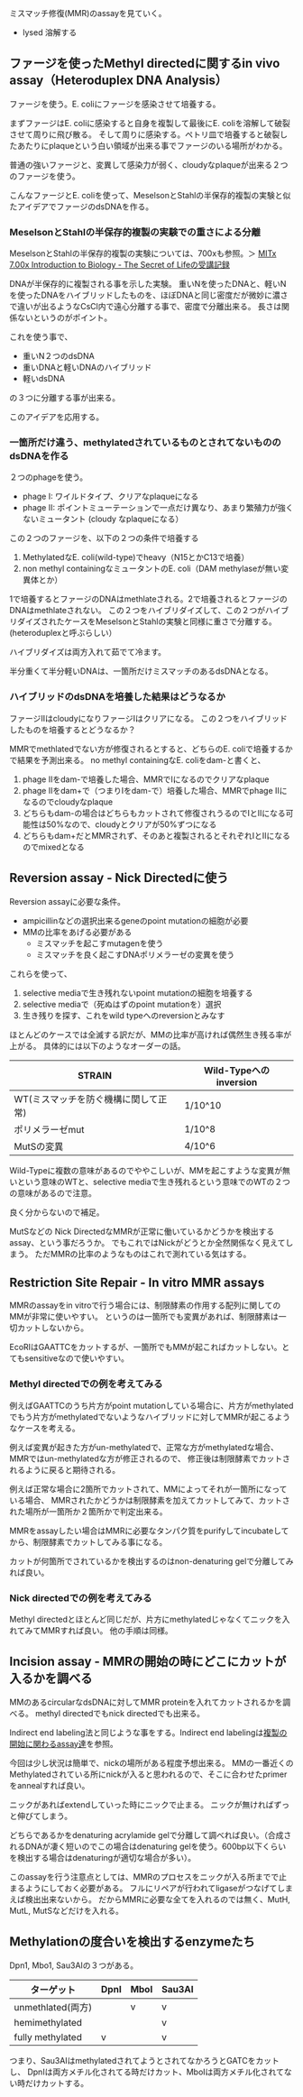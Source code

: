 ミスマッチ修復(MMR)のassayを見ていく。

- lysed 溶解する

## ファージを使ったMethyl directedに関するin vivo assay（Heteroduplex DNA Analysis）

ファージを使う。E. coliにファージを感染させて培養する。

まずファージはE. coliに感染すると自身を複製して最後にE. coliを溶解して破裂させて周りに飛び散る。
そして周りに感染する。ペトリ皿で培養すると破裂したあたりにplaqueという白い領域が出来る事でファージのいる場所がわかる。

普通の強いファージと、変異して感染力が弱く、cloudyなplaqueが出来る２つのファージを使う。

こんなファージとE. coliを使って、MeselsonとStahlの半保存的複製の実験と似たアイデアでファージのdsDNAを作る。

### MeselsonとStahlの半保存的複製の実験での重さによる分離

MeselsonとStahlの半保存的複製の実験については、700xも参照。＞ [MITx 7.00x Introduction to Biology - The Secret of Lifeの受講記録](https://karino2.github.io/2021/07/19/the_secret_of_life.html)

DNAが半保存的に複製される事を示した実験。
重いNを使ったDNAと、軽いNを使ったDNAをハイブリッドしたものを、ほぼDNAと同じ密度だが微妙に濃さで違いが出るようなCsCl内で遠心分離する事で、密度で分離出来る。
長さは関係ないというのがポイント。

これを使う事で、

- 重いN２つのdsDNA
- 重いDNAと軽いDNAのハイブリッド
- 軽いdsDNA

の３つに分離する事が出来る。

このアイデアを応用する。

### 一箇所だけ違う、methylatedされているものとされてないもののdsDNAを作る

２つのphageを使う。

- phage I: ワイルドタイプ、クリアなplaqueになる
- phage II: ポイントミューテーションで一点だけ異なり、あまり繁殖力が強くないミュータント (cloudy なplaqueになる）

この２つのファージを、以下の２つの条件で培養する

1. MethylatedなE. coli(wild-type)でheavy（N15とかC13で培養）
2. non methyl containingなミュータントのE. coli（DAM methylaseが無い変異体とか）

1で培養するとファージのDNAはmethlateされる。2で培養されるとファージのDNAはmethlateされない。
この２つをハイブリダイズして、この２つがハイブリダイズされたケースをMeselsonとStahlの実験と同様に重さで分離する。
(heteroduplexと呼ぶらしい）

ハイブリダイズは両方入れて茹でて冷ます。

半分重くて半分軽いDNAは、一箇所だけミスマッチのあるdsDNAとなる。

### ハイブリッドのdsDNAを培養した結果はどうなるか

ファージIIはcloudyになりファージIはクリアになる。
この２つをハイブリッドしたものを培養するとどうなるか？

MMRでmethlatedでない方が修復されるとすると、どちらのE. coliで培養するかで結果を予測出来る。
no methyl containingなE. coliをdam-と書くと、

1. phage IIをdam-で培養した場合、MMRでIになるのでクリアなplaque
2. phage IIをdam+で（つまりIをdam-で）培養した場合、MMRでphage IIになるのでcloudyなplaque
3. どちらもdam-の場合はどちらもカットされて修復されうるのでIとIIになる可能性は50%なので、cloudyとクリアが50%ずつになる
4. どちらもdam+だとMMRされず、そのあと複製されるとそれぞれIとIIになるのでmixedとなる

## Reversion assay - Nick Directedに使う

Reversion assayに必要な条件。

- ampicillinなどの選択出来るgeneのpoint mutationの細胞が必要
- MMの比率をあげる必要がある
   - ミスマッチを起こすmutagenを使う
   - ミスマッチを良く起こすDNAポリメラーゼの変異を使う

これらを使って、

1. selective mediaで生き残れないpoint mutationの細胞を培養する
2. selective mediaで（死ぬはずのpoint mutationを）選択
3. 生き残りを探す、これをwild typeへのreversionとみなす

ほとんどのケースでは全滅する訳だが、MMの比率が高ければ偶然生き残る率が上がる。
具体的には以下のようなオーダーの話。

| STRAIN | Wild-Typeへのinversion |
| ---- | ---- |
| WT(ミスマッチを防ぐ機構に関して正常) | 1/10^10 |
| ポリメラーゼmut | 1/10^8 |
| MutSの変異 | 4/10^6 |

Wild-Typeに複数の意味があるのでややこしいが、MMを起こすような変異が無いという意味のWTと、selective mediaで生き残れるという意味でのWTの２つの意味があるので注意。

良く分からないので補足。

MutSなどの Nick DirectedなMMRが正常に働いているかどうかを検出するassay、という事だろうか。
でもこれではNickがどうとか全然関係なく見えてしまう。
ただMMRの比率のようなものはこれで測れている気はする。

## Restriction Site Repair - In vitro MMR assays

MMRのassayをin vitroで行う場合には、制限酵素の作用する配列に関してのMMが非常に使いやすい。
というのは一箇所でも変異があれば、制限酵素は一切カットしないから。

EcoRIはGAATTCをカットするが、一箇所でもMMが起こればカットしない。とてもsensitiveなので使いやすい。

### Methyl directedでの例を考えてみる

例えばGAATTCのうち片方がpoint mutationしている場合に、片方がmethylatedでもう片方がmethylatedでないようなハイブリッドに対してMMRが起こるようなケースを考える。

例えば変異が起きた方がun-methylatedで、正常な方がmethylatedな場合、MMRではun-methylatedな方が修正されるので、
修正後は制限酵素でカットされるように戻ると期待される。

例えば正常な場合に2箇所でカットされて、MMによってそれが一箇所になっている場合、
MMRされたかどうかは制限酵素を加えてカットしてみて、カットされた場所が一箇所か２箇所かで判定出来る。

MMRをassayしたい場合はMMRに必要なタンパク質をpurifyしてincubateしてから、制限酵素でカットしてみる事になる。

カットが何箇所でされているかを検出するのはnon-denaturing gelで分離してみれば良い。

### Nick directedでの例を考えてみる

Methyl directedとほとんど同じだが、片方にmethylatedじゃなくてニックを入れてみてMMRすれば良い。
他の手順は同様。

## Incision assay - MMRの開始の時にどこにカットが入るかを調べる

MMのあるcircularなdsDNAに対してMMR proteinを入れてカットされるかを調べる。
methyl directedでもnick directedでも出来る。

Indirect end labeling法と同じような事をする。Indirect end labelingは[複製の開始に関わるassay達](%E8%A4%87%E8%A3%BD%E3%81%AE%E9%96%8B%E5%A7%8B%E3%81%AB%E9%96%A2%E3%82%8F%E3%82%8Bassay%E9%81%94)を参照。

今回は少し状況は簡単で、nickの場所がある程度予想出来る。
MMの一番近くのMethylatedされている所にnickが入ると思われるので、そこに合わせたprimerをannealすれば良い。

ニックがあればextendしていった時にニックで止まる。
ニックが無ければずっと伸びてしまう。

どちらであるかをdenaturing acrylamide gelで分離して調べれば良い。（合成されるDNAが凄く短いのでこの場合はdenaturing gelを使う。600bp以下くらいを検出する場合はdenaturingが適切な場合が多い）。

このassayを行う注意点としては、MMRのプロセスをニックが入る所までで止まるようにしておく必要がある。
フルにリペアが行われてligaseがつなげてしまえば検出出来ないから。
だからMMRに必要な全てを入れるのでは無く、MutH, MutL, MutSなどだけを入れる。

## Methylationの度合いを検出するenzymeたち

Dpn1, Mbo1, Sau3AIの３つがある。

| ターゲット | DpnI | MboI | Sau3AI |
| ---- | ---- | ---- | ---- |
| unmethlated(両方) |  | v | v |
| hemimethylated |  |  | v |
| fully methylated | v |  | v |

つまり、Sau3AIはmethylatedされてようとされてなかろうとGATCをカットし、
DpnIは両方メチル化されてる時だけカット、MboIは両方メチル化されてない時だけカットする。

